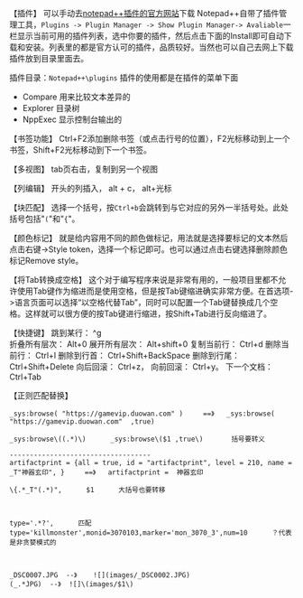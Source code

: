 【插件】
可以手动去[notepad++插件的官方网站](http://sourceforge.net/projects/npp-plugins/files/)下载
Notepad++自带了插件管理工具，`Plugins -> Plugin Manager -> Show Plugin Manager-> Avaliable`一栏显示当前可用的插件列表，选中你要的插件，然后点击下面的Install即可自动下载和安装。列表里的都是官方认可的插件，品质较好。当然也可以自己去网上下载插件放到目录里面去。


插件目录：`Notepad++\plugins`
插件的使用都是在插件的菜单下面

- Compare   用来比较文本差异的
- Explorer   目录树
- NppExec   显示控制台输出的



【书签功能】
Ctrl+F2添加删除书签（或点击行号的位置），F2光标移动到上一个书签，Shift+F2光标移动到下一个书签。


【多视图】
tab页右击，复制到另一个视图


【列编辑】
开头的列插入， alt + c，       alt+光标


【块匹配】
选择一个括号，按`Ctrl+b`会跳转到与它对应的另外一半括号处。此处括号包括"`(`"和"`{`"。


【颜色标记】
就是给内容用不同的颜色做标记，用法就是选择要标记的文本然后点击右键->Style token，选择一个标记即可。也可以通过点击右键选择删除颜色标记Remove style。


【将Tab转换成空格】
这个对于编写程序来说是非常有用的，一般项目里都不允许使用Tab键作为缩进而是使用空格，但是按Tab键缩进确实非常方便。在首选项->语言页面可以选择“以空格代替Tab”，同时可以配置一个Tab键替换成几个空格。这样就可以很方便的按Tab键进行缩进，按Shift+Tab进行反向缩进了。


【快捷键】
跳到某行：   ^g  
折叠所有层次： Alt+0
展开所有层次： Alt+shift+0
复制当前行： Ctrl+d
删除当前行： Ctrl+l
删除到行首： Ctrl+Shift+BackSpace
删除到行尾： Ctrl+Shift+Delete
向后回滚： Ctrl+z，
向前回滚： Ctrl+y。
下一个文档：　Ctrl+Tab 


【正则匹配替换】
```
_sys:browse( "https://gamevip.duowan.com" )     ==》   _sys:browse( "https://gamevip.duowan.com"  ,true)

_sys:browse\((.*)\)      _sys:browse\($1 ,true\)       括号要转义

-----------------------------------
artifactprint = {all = true, id = "artifactprint", level = 210, name = _T"神器玄印", }     ==》   artifactprint =  神器玄印

\{.*_T"(.*)",      $1      大括号也要转移



type='.*?',      匹配 type='killmonster',monid=3070103,marker='mon_3070_3',num=10      ？代表是非贪婪模式的



_DSC0007.JPG  --》    ![](images/_DSC0002.JPG)
(_.*JPG)  --》  ![]\(images/$1\)
```








